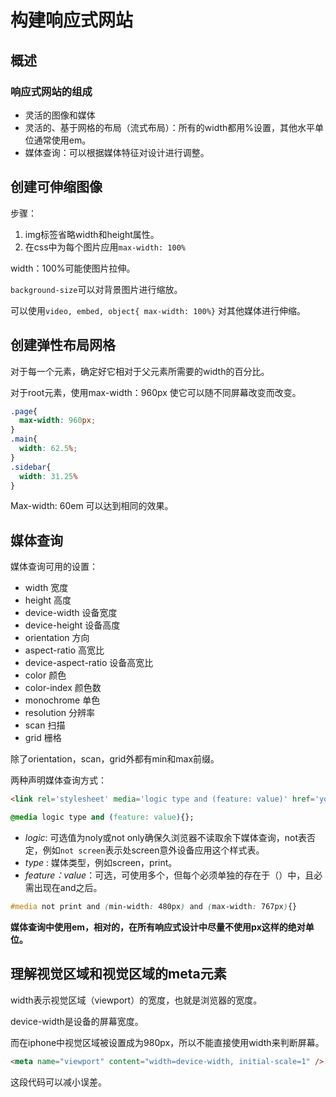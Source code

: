 # 构建响应式网站

## 概述

### 响应式网站的组成

* 灵活的图像和媒体
* 灵活的、基于网格的布局（流式布局）：所有的width都用%设置，其他水平单位通常使用em。
* 媒体查询：可以根据媒体特征对设计进行调整。

## 创建可伸缩图像

步骤：

1. img标签省略width和height属性。
2. 在css中为每个图片应用`max-width: 100%`

width：100%可能使图片拉伸。

`background-size`可以对背景图片进行缩放。

可以使用`video, embed, object{ max-width: 100%}` 对其他媒体进行伸缩。

## 创建弹性布局网格

对于每一个元素，确定好它相对于父元素所需要的width的百分比。

对于root元素，使用max-width：960px 使它可以随不同屏幕改变而改变。

```css
.page{
  max-width: 960px;
}
.main{
  width: 62.5%;
}
.sidebar{
  width: 31.25%
}
```

Max-width: 60em 可以达到相同的效果。

## 媒体查询

媒体查询可用的设置：

* width 宽度
* height 高度
* device-width 设备宽度
* device-height 设备高度
* orientation 方向
* aspect-ratio 高宽比
* device-aspect-ratio 设备高宽比
* color 颜色
* color-index 颜色数
* monochrome 单色
* resolution 分辨率
* scan 扫描
* grid 栅格

除了orientation，scan，grid外都有min和max前缀。

两种声明媒体查询方式：

```html
<link rel='stylesheet' media='logic type and (feature: value)' href='your-stylesheet.css' />
```

```css
@media logic type and (feature: value){};
```

* *logic*: 可选值为noly或not only确保久浏览器不读取余下媒体查询，not表否定，例如`not screen`表示处screen意外设备应用这个样式表。
* *type* : 媒体类型，例如screen，print。
* *feature：value*：可选，可使用多个，但每个必须单独的存在于（）中，且必需出现在and之后。

```css
#media not print and (min-width: 480px) and (max-width: 767px){}
```

**媒体查询中使用em，相对的，在所有响应式设计中尽量不使用px这样的绝对单位。** 

## 理解视觉区域和视觉区域的meta元素

width表示视觉区域（viewport）的宽度，也就是浏览器的宽度。

device-width是设备的屏幕宽度。

而在iphone中视觉区域被设置成为980px，所以不能直接使用width来判断屏幕。

```html
<meta name="viewport" content="width=device-width, initial-scale=1" />
```

这段代码可以减小误差。